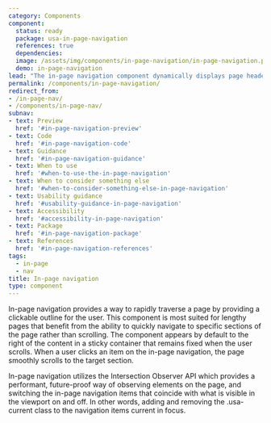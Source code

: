 ```yaml
---
category: Components
component:
  status: ready
  package: usa-in-page-navigation
  references: true
  dependencies:
  image: /assets/img/components/in-page-navigation/in-page-navigation.png
  demo: in-page-navigation
lead: "The in-page navigation component dynamically displays page headers to create a table of contents-like sidebar, allowing users to quickly navigate to specific sections within a lengthy content page"
permalink: /components/in-page-navigation/
redirect_from:
- /in-page-nav/
- /components/in-page-nav/
subnav:
- text: Preview
  href: '#in-page-navigation-preview'
- text: Code
  href: '#in-page-navigation-code'
- text: Guidance
  href: '#in-page-navigation-guidance'
- text: When to use
  href: '#when-to-use-the-in-page-navigation'
- text: When to consider something else
  href: '#when-to-consider-something-else-in-page-navigation'
- text: Usability guidance
  href: '#usability-guidance-in-page-navigation'
- text: Accessibility
  href: '#accessibility-in-page-navigation'
- text: Package
  href: '#in-page-navigation-package'
- text: References
  href: '#in-page-navigation-references'
tags:
  - in-page
  - nav
title: In-page navigation
type: component
---
```

In-page navigation provides a way to rapidly traverse a page by providing a clickable outline for the user. This component is most suited for lengthy pages that benefit from the ability to quickly navigate to specific sections of the page rather than scrolling. The component appears by default to the right of the content in a sticky container that remains fixed when the user scrolls. When a user clicks an item on the in-page navigation, the page smoothly scrolls to the target section.

In-page navigation utilizes the Intersection Observer API which provides a performant, future-proof way of observing elements on the page, and switching the in-page navigation items that coincide with what is visible in the viewport on and off. In other words, adding and removing the .usa-current class to the navigation items current in focus.